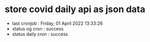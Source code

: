 # store covid daily api as json data

- last cronjob : Friday, 01 April 2022 13:33:26
- status og cron : success
- status daily cron : success
      
      